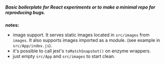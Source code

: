 ##### Basic boilerplate for React experiments or to make a minimal repo for reproducing bugs.

**notes:**
- image support. It serves static images located in `src/images` from `images`. It also supports images imported as a module. (see example in `src/App/index.js`).
- it's possible to call jest's `toMatchSnapshot()` on enzyme wrappers.
- just empty `src/App` and `src/images` to start clean.
